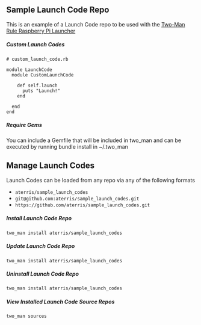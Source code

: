 ## Sample Launch Code Repo

This is an example of a Launch Code repo to be used with the [Two-Man Rule Raspberry Pi Launcher](https://github.com/aterris/two_man)

##### Custom Launch Codes

````
# custom_launch_code.rb

module LaunchCode
  module CustomLaunchCode
  
    def self.launch
      puts "Launch!"
    end

  end
end
````

##### Require Gems

You can include a Gemfile that will be included in two_man and can be executed by running bundle install in ~/.two_man

## Manage Launch Codes

Launch Codes can be loaded from any repo via any of the following formats

* `aterris/sample_launch_codes`
* `git@github.com:aterris/sample_launch_codes.git`
* `https://github.com/aterris/sample_launch_codes.git`


##### Install Launch Code Repo
````
two_man install aterris/sample_launch_codes
````

##### Update Launch Code Repo
````
two_man install aterris/sample_launch_codes
````

##### Uninstall Launch Code Repo
````
two_man install aterris/sample_launch_codes
````

##### View Installed Launch Code Source Repos
````
two_man sources
````